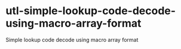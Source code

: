 # utl-simple-lookup-code-decode-using-macro-array-format
Simple lookup code decode using macro array format 
